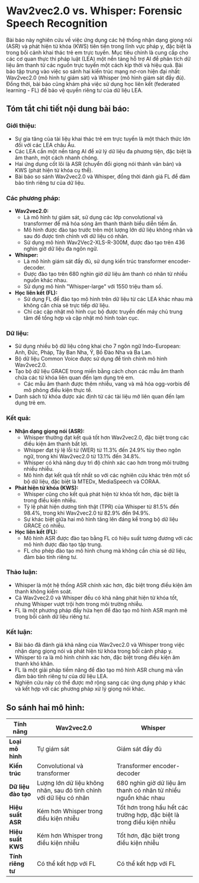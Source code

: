 # Wav2vec2.0 vs. Whisper: Forensic Speech Recognition

Bài báo này nghiên cứu về việc ứng dụng các hệ thống nhận dạng giọng nói (ASR) và phát hiện từ khóa (KWS) tiên tiến trong lĩnh vực pháp y, đặc biệt là trong bối cảnh khai thác trẻ em trực tuyến. Mục tiêu chính là cung cấp cho các cơ quan thực thi pháp luật (LEA) một nền tảng hỗ trợ AI để phân tích dữ liệu âm thanh từ các nguồn trực tuyến một cách kịp thời và hiệu quả. Bài báo tập trung vào việc so sánh hai kiến trúc mạng nơ-ron hiện đại nhất: Wav2vec2.0 (mô hình tự giám sát) và Whisper (mô hình giám sát đầy đủ). Đồng thời, bài báo cũng khám phá việc sử dụng học liên kết (federated learning - FL) để bảo vệ quyền riêng tư của dữ liệu LEA.

## Tóm tắt chi tiết nội dung bài báo:

### Giới thiệu:
- Sự gia tăng của tài liệu khai thác trẻ em trực tuyến là một thách thức lớn đối với các LEA châu Âu.
- Các LEA cần một nền tảng AI để xử lý dữ liệu đa phương tiện, đặc biệt là âm thanh, một cách nhanh chóng.
- Hai ứng dụng cốt lõi là ASR (chuyển đổi giọng nói thành văn bản) và KWS (phát hiện từ khóa cụ thể).
- Bài báo so sánh Wav2vec2.0 và Whisper, đồng thời đánh giá FL để đảm bảo tính riêng tư của dữ liệu.

### Các phương pháp:
- **Wav2vec2.0:**
  - Là mô hình tự giám sát, sử dụng các lớp convolutional và transformer để mã hóa sóng âm thanh thành biểu diễn tiềm ẩn.
  - Mô hình được đào tạo trước trên một lượng lớn dữ liệu không nhãn và sau đó được tinh chỉnh với dữ liệu có nhãn.
  - Sử dụng mô hình Wav2Vec2-XLS-R-300M, được đào tạo trên 436 nghìn giờ dữ liệu đa ngôn ngữ.
- **Whisper:**
  - Là mô hình giám sát đầy đủ, sử dụng kiến trúc transformer encoder-decoder.
  - Được đào tạo trên 680 nghìn giờ dữ liệu âm thanh có nhãn từ nhiều nguồn khác nhau.
  - Sử dụng mô hình "Whisper-large" với 1550 triệu tham số.
- **Học liên kết (FL):**
  - Sử dụng FL để đào tạo mô hình trên dữ liệu từ các LEA khác nhau mà không cần chia sẻ trực tiếp dữ liệu.
  - Chỉ các cập nhật mô hình cục bộ được truyền đến máy chủ trung tâm để tổng hợp và cập nhật mô hình toàn cục.

### Dữ liệu:
- Sử dụng nhiều bộ dữ liệu công khai cho 7 ngôn ngữ Indo-European: Anh, Đức, Pháp, Tây Ban Nha, Ý, Bồ Đào Nha và Ba Lan.
- Bộ dữ liệu Common Voice được sử dụng để tinh chỉnh mô hình Wav2vec2.0.
- Tạo bộ dữ liệu GRACE trong miền bằng cách chọn các mẫu âm thanh chứa các từ khóa liên quan đến lạm dụng trẻ em.
  - Các mẫu âm thanh được thêm nhiễu, vang và mã hóa ogg-vorbis để mô phỏng điều kiện thực tế.
- Danh sách từ khóa được xác định từ các tài liệu mở liên quan đến lạm dụng trẻ em.

### Kết quả:
- **Nhận dạng giọng nói (ASR):**
  - Whisper thường đạt kết quả tốt hơn Wav2vec2.0, đặc biệt trong các điều kiện âm thanh bất lợi.
  - Whisper đạt tỷ lệ lỗi từ (WER) từ 11.3% đến 24.9% tùy theo ngôn ngữ, trong khi Wav2vec2.0 từ 13.1% đến 34.8%.
  - Whisper có khả năng duy trì độ chính xác cao hơn trong môi trường nhiều nhiễu.
  - Mô hình đạt kết quả tốt nhất so với các nghiên cứu khác trên một số bộ dữ liệu, đặc biệt là MTEDx, MediaSpeech và CORAA.
- **Phát hiện từ khóa (KWS):**
  - Whisper cũng cho kết quả phát hiện từ khóa tốt hơn, đặc biệt là trong điều kiện nhiễu.
  - Tỷ lệ phát hiện dương tính thật (TPR) của Whisper từ 81.5% đến 98.4%, trong khi Wav2vec2.0 từ 82.9% đến 94.9%.
  - Sự khác biệt giữa hai mô hình tăng lên đáng kể trong bộ dữ liệu GRACE có nhiễu.
- **Học liên kết (FL):**
  - Mô hình ASR được đào tạo bằng FL có hiệu suất tương đương với các mô hình được đào tạo tập trung.
  - FL cho phép đào tạo mô hình chung mà không cần chia sẻ dữ liệu, đảm bảo tính riêng tư.

### Thảo luận:
- Whisper là một hệ thống ASR chính xác hơn, đặc biệt trong điều kiện âm thanh không kiểm soát.
- Cả Wav2vec2.0 và Whisper đều có khả năng phát hiện từ khóa tốt, nhưng Whisper vượt trội hơn trong môi trường nhiễu.
- FL là một phương pháp đầy hứa hẹn để đào tạo mô hình ASR mạnh mẽ trong bối cảnh dữ liệu riêng tư.

### Kết luận:
- Bài báo đã đánh giá khả năng của Wav2vec2.0 và Whisper trong việc nhận dạng giọng nói và phát hiện từ khóa trong bối cảnh pháp y.
- Whisper tỏ ra là mô hình chính xác hơn, đặc biệt trong điều kiện âm thanh khó khăn.
- FL là một giải pháp tiềm năng để đào tạo mô hình ASR chung mà vẫn đảm bảo tính riêng tư của dữ liệu LEA.
- Nghiên cứu này có thể được mở rộng sang các ứng dụng pháp y khác và kết hợp với các phương pháp xử lý giọng nói khác.

## So sánh hai mô hình:

| Tính năng           | Wav2vec2.0                                         | Whisper                                             |
|---------------------|----------------------------------------------------|-----------------------------------------------------|
| **Loại mô hình**    | Tự giám sát                                        | Giám sát đầy đủ                                     |
| **Kiến trúc**       | Convolutional và transformer                       | Transformer encoder-decoder                        |
| **Dữ liệu đào tạo** | Lượng lớn dữ liệu không nhãn, sau đó tinh chỉnh với dữ liệu có nhãn | 680 nghìn giờ dữ liệu âm thanh có nhãn từ nhiều nguồn khác nhau |
| **Hiệu suất ASR**   | Kém hơn Whisper trong điều kiện nhiễu             | Tốt hơn trong hầu hết các trường hợp, đặc biệt là trong điều kiện nhiễu |
| **Hiệu suất KWS**   | Kém hơn Whisper trong điều kiện nhiễu             | Tốt hơn, đặc biệt trong điều kiện nhiễu             |
| **Tính riêng tư**   | Có thể kết hợp với FL                              | Có thể kết hợp với FL                               |
